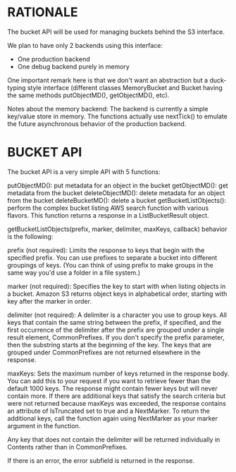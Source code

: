RATIONALE
=========
The bucket API will be used for managing buckets behind the S3 interface.

We plan to have only 2 backends using this interface:
* One production backend
* One debug backend purely in memory

One important remark here is that we don't want an abstraction but a duck-typing style interface (different classes MemoryBucket and Bucket having the same methods putObjectMD(), getObjectMD(), etc).

Notes about the memory backend: The backend is currently a simple key/value store in memory. The functions actually use nextTick() to emulate the future asynchronous behavior of the production backend.



BUCKET API
==========

The bucket API is a very simple API with 5 functions:

putObjectMD(): put metadata for an object in the bucket
getObjectMD(): get metadata from the bucket
deleteObjectMD(): delete metadata for an object from the bucket
deleteBucketMD(): delete a bucket
getBucketListObjects(): perform the complex bucket listing AWS search function with various flavors. This function returns a response in a ListBucketResult object.

getBucketListObjects(prefix, marker, delimiter, maxKeys, callback) behavior is the following:

prefix (not required): Limits the response to keys that begin with the specified prefix. You can use prefixes to separate a bucket into different groupings of keys. (You can think of using prefix to make groups in the same way you'd use a folder in a file system.)

marker (not required): Specifies the key to start with when listing objects in a bucket. Amazon S3 returns object keys in alphabetical order, starting with key after the marker in order.

delimiter (not required): A delimiter is a character you use to group keys.
All keys that contain the same string between the prefix, if specified, and the first occurrence of the delimiter after the prefix are grouped under a single result element, CommonPrefixes. If you don't specify the prefix parameter, then the substring starts at the beginning of the key. The keys that are grouped under CommonPrefixes are not returned elsewhere in the response.

maxKeys: Sets the maximum number of keys returned in the response body. You can add this to your request if you want to retrieve fewer than the default 1000 keys.
The response might contain fewer keys but will never contain more. If there are additional keys that satisfy the search criteria but were not returned because maxKeys was exceeded, the response contains an attribute of IsTruncated set to true and a NextMarker. To return the additional keys, call the function again using NextMarker as your marker argument in the function.  

Any key that does not contain the delimiter will be returned individually in Contents rather than in CommonPrefixes.  

If there is an error, the error subfield is returned in the response.
